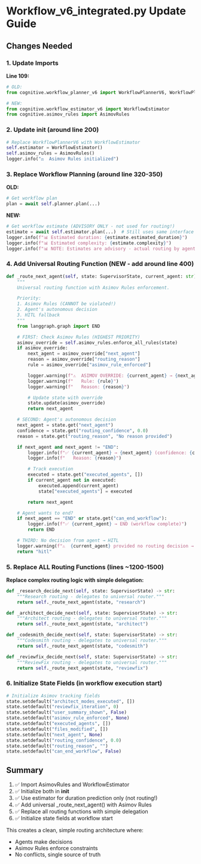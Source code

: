 # Workflow_v6_integrated.py Update Guide

## Changes Needed

### 1. Update Imports

**Line 109:**
```python
# OLD:
from cognitive.workflow_planner_v6 import WorkflowPlannerV6, WorkflowPlan, AgentType, ConditionType

# NEW:
from cognitive.workflow_estimator_v6 import WorkflowEstimator
from cognitive.asimov_rules import AsimovRules
```

### 2. Update __init__ (around line 200)

```python
# Replace WorkflowPlannerV6 with WorkflowEstimator
self.estimator = WorkflowEstimator()
self.asimov_rules = AsimovRules()
logger.info("⚖️  Asimov Rules initialized")
```

### 3. Replace Workflow Planning (around line 320-350)

**OLD:**
```python
# Get workflow plan
plan = await self.planner.plan(...)
```

**NEW:**
```python
# Get workflow estimate (ADVISORY ONLY - not used for routing!)
estimate = await self.estimator.plan(...)  # Still uses same interface
logger.info(f"📊 Estimated duration: {estimate.estimated_duration}")
logger.info(f"📊 Estimated complexity: {estimate.complexity}")
logger.info(f"📊 NOTE: Estimates are advisory - actual routing by agents + Asimov Rules")
```

### 4. Add Universal Routing Function (NEW - add around line 400)

```python
def _route_next_agent(self, state: SupervisorState, current_agent: str) -> str:
    """
    Universal routing function with Asimov Rules enforcement.

    Priority:
    1. Asimov Rules (CANNOT be violated!)
    2. Agent's autonomous decision
    3. HITL fallback
    """
    from langgraph.graph import END

    # FIRST: Check Asimov Rules (HIGHEST PRIORITY)
    asimov_override = self.asimov_rules.enforce_all_rules(state)
    if asimov_override:
        next_agent = asimov_override["next_agent"]
        reason = asimov_override["routing_reason"]
        rule = asimov_override["asimov_rule_enforced"]

        logger.warning(f"⚠️  ASIMOV OVERRIDE: {current_agent} → {next_agent}")
        logger.warning(f"   Rule: {rule}")
        logger.warning(f"   Reason: {reason}")

        # Update state with override
        state.update(asimov_override)
        return next_agent

    # SECOND: Agent's autonomous decision
    next_agent = state.get("next_agent")
    confidence = state.get("routing_confidence", 0.0)
    reason = state.get("routing_reason", "No reason provided")

    if next_agent and next_agent != "END":
        logger.info(f"✅ {current_agent} → {next_agent} (confidence: {confidence:.2f})")
        logger.info(f"   Reason: {reason}")

        # Track execution
        executed = state.get("executed_agents", [])
        if current_agent not in executed:
            executed.append(current_agent)
            state["executed_agents"] = executed

        return next_agent

    # Agent wants to end?
    if next_agent == "END" or state.get("can_end_workflow"):
        logger.info(f"✅ {current_agent} → END (workflow complete)")
        return END

    # THIRD: No decision from agent → HITL
    logger.warning(f"⚠️  {current_agent} provided no routing decision → HITL")
    return "hitl"
```

### 5. Replace ALL Routing Functions (lines ~1200-1500)

**Replace complex routing logic with simple delegation:**

```python
def _research_decide_next(self, state: SupervisorState) -> str:
    """Research routing - delegates to universal router."""
    return self._route_next_agent(state, "research")

def _architect_decide_next(self, state: SupervisorState) -> str:
    """Architect routing - delegates to universal router."""
    return self._route_next_agent(state, "architect")

def _codesmith_decide_next(self, state: SupervisorState) -> str:
    """Codesmith routing - delegates to universal router."""
    return self._route_next_agent(state, "codesmith")

def _reviewfix_decide_next(self, state: SupervisorState) -> str:
    """ReviewFix routing - delegates to universal router."""
    return self._route_next_agent(state, "reviewfix")
```

### 6. Initialize State Fields (in workflow execution start)

```python
# Initialize Asimov tracking fields
state.setdefault("architect_modes_executed", [])
state.setdefault("reviewfix_iteration", 0)
state.setdefault("user_summary_shown", False)
state.setdefault("asimov_rule_enforced", None)
state.setdefault("executed_agents", [])
state.setdefault("files_modified", [])
state.setdefault("next_agent", None)
state.setdefault("routing_confidence", 0.0)
state.setdefault("routing_reason", "")
state.setdefault("can_end_workflow", False)
```

## Summary

1. ✅ Import AsimovRules and WorkflowEstimator
2. ✅ Initialize both in __init__
3. ✅ Use estimator for duration prediction only (not routing!)
4. ✅ Add universal _route_next_agent() with Asimov Rules
5. ✅ Replace all routing functions with simple delegation
6. ✅ Initialize state fields at workflow start

This creates a clean, simple routing architecture where:
- Agents make decisions
- Asimov Rules enforce constraints
- No conflicts, single source of truth
